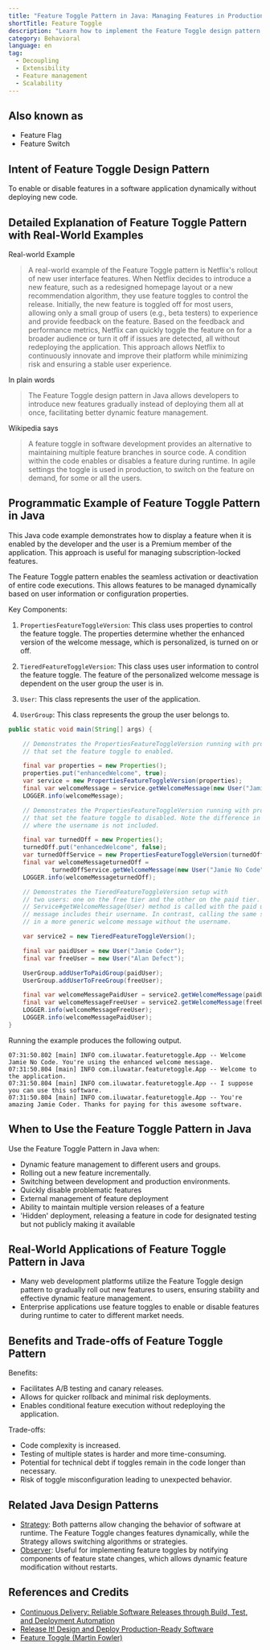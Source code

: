 ```yaml
---
title: "Feature Toggle Pattern in Java: Managing Features in Production Seamlessly"
shortTitle: Feature Toggle
description: "Learn how to implement the Feature Toggle design pattern in Java. This guide covers dynamic feature management, benefits, use cases, and practical examples to help you enhance your software development process."
category: Behavioral
language: en
tag:
  - Decoupling
  - Extensibility
  - Feature management
  - Scalability
---
```


## Also known as

* Feature Flag
* Feature Switch

## Intent of Feature Toggle Design Pattern

To enable or disable features in a software application dynamically without deploying new code.

## Detailed Explanation of Feature Toggle Pattern with Real-World Examples

Real-world Example

> A real-world example of the Feature Toggle pattern is Netflix's rollout of new user interface features. When Netflix decides to introduce a new feature, such as a redesigned homepage layout or a new recommendation algorithm, they use feature toggles to control the release. Initially, the new feature is toggled off for most users, allowing only a small group of users (e.g., beta testers) to experience and provide feedback on the feature. Based on the feedback and performance metrics, Netflix can quickly toggle the feature on for a broader audience or turn it off if issues are detected, all without redeploying the application. This approach allows Netflix to continuously innovate and improve their platform while minimizing risk and ensuring a stable user experience.

In plain words

> The Feature Toggle design pattern in Java allows developers to introduce new features gradually instead of deploying them all at once, facilitating better dynamic feature management.

Wikipedia says

> A feature toggle in software development provides an alternative to maintaining multiple feature branches in source code. A condition within the code enables or disables a feature during runtime. In agile settings the toggle is used in production, to switch on the feature on demand, for some or all the users.

## Programmatic Example of Feature Toggle Pattern in Java

This Java code example demonstrates how to display a feature when it is enabled by the developer and the user is a Premium member of the application. This approach is useful for managing subscription-locked features.

The Feature Toggle pattern enables the seamless activation or deactivation of entire code executions. This allows features to be managed dynamically based on user information or configuration properties.

Key Components:

1. `PropertiesFeatureToggleVersion`: This class uses properties to control the feature toggle. The properties determine whether the enhanced version of the welcome message, which is personalized, is turned on or off.

2. `TieredFeatureToggleVersion`: This class uses user information to control the feature toggle. The feature of the personalized welcome message is dependent on the user group the user is in.

3. `User`: This class represents the user of the application.

4. `UserGroup`: This class represents the group the user belongs to.

```java
public static void main(String[] args) {

    // Demonstrates the PropertiesFeatureToggleVersion running with properties
    // that set the feature toggle to enabled.

    final var properties = new Properties();
    properties.put("enhancedWelcome", true);
    var service = new PropertiesFeatureToggleVersion(properties);
    final var welcomeMessage = service.getWelcomeMessage(new User("Jamie No Code"));
    LOGGER.info(welcomeMessage);

    // Demonstrates the PropertiesFeatureToggleVersion running with properties
    // that set the feature toggle to disabled. Note the difference in the printed welcome message
    // where the username is not included.

    final var turnedOff = new Properties();
    turnedOff.put("enhancedWelcome", false);
    var turnedOffService = new PropertiesFeatureToggleVersion(turnedOff);
    final var welcomeMessageturnedOff =
            turnedOffService.getWelcomeMessage(new User("Jamie No Code"));
    LOGGER.info(welcomeMessageturnedOff);

    // Demonstrates the TieredFeatureToggleVersion setup with
    // two users: one on the free tier and the other on the paid tier. When the
    // Service#getWelcomeMessage(User) method is called with the paid user, the welcome
    // message includes their username. In contrast, calling the same service with the free tier user results
    // in a more generic welcome message without the username.

    var service2 = new TieredFeatureToggleVersion();

    final var paidUser = new User("Jamie Coder");
    final var freeUser = new User("Alan Defect");

    UserGroup.addUserToPaidGroup(paidUser);
    UserGroup.addUserToFreeGroup(freeUser);

    final var welcomeMessagePaidUser = service2.getWelcomeMessage(paidUser);
    final var welcomeMessageFreeUser = service2.getWelcomeMessage(freeUser);
    LOGGER.info(welcomeMessageFreeUser);
    LOGGER.info(welcomeMessagePaidUser);
}
```

Running the example produces the following output.

```
07:31:50.802 [main] INFO com.iluwatar.featuretoggle.App -- Welcome Jamie No Code. You're using the enhanced welcome message.
07:31:50.804 [main] INFO com.iluwatar.featuretoggle.App -- Welcome to the application.
07:31:50.804 [main] INFO com.iluwatar.featuretoggle.App -- I suppose you can use this software.
07:31:50.804 [main] INFO com.iluwatar.featuretoggle.App -- You're amazing Jamie Coder. Thanks for paying for this awesome software.
```

## When to Use the Feature Toggle Pattern in Java

Use the Feature Toggle Pattern in Java when:

* Dynamic feature management to different users and groups.
* Rolling out a new feature incrementally.
* Switching between development and production environments.
* Quickly disable problematic features
* External management of feature deployment
* Ability to maintain multiple version releases of a feature
* 'Hidden' deployment, releasing a feature in code for designated testing but not publicly making it available

## Real-World Applications of Feature Toggle Pattern in Java

* Many web development platforms utilize the Feature Toggle design pattern to gradually roll out new features to users, ensuring stability and effective dynamic feature management.
* Enterprise applications use feature toggles to enable or disable features during runtime to cater to different market needs.

## Benefits and Trade-offs of Feature Toggle Pattern

Benefits:

* Facilitates A/B testing and canary releases.
* Allows for quicker rollback and minimal risk deployments.
* Enables conditional feature execution without redeploying the application.

Trade-offs:

* Code complexity is increased.
* Testing of multiple states is harder and more time-consuming.
* Potential for technical debt if toggles remain in the code longer than necessary.
* Risk of toggle misconfiguration leading to unexpected behavior.

## Related Java Design Patterns

* [Strategy](https://java-design-patterns.com/patterns/strategy/): Both patterns allow changing the behavior of software at runtime. The Feature Toggle changes features dynamically, while the Strategy allows switching algorithms or strategies.
* [Observer](https://java-design-patterns.com/patterns/observer/): Useful for implementing feature toggles by notifying components of feature state changes, which allows dynamic feature modification without restarts.

## References and Credits

* [Continuous Delivery: Reliable Software Releases through Build, Test, and Deployment Automation](https://amzn.to/4488ESM)
* [Release It! Design and Deploy Production-Ready Software](https://amzn.to/3UoeJY4)
* [Feature Toggle (Martin Fowler)](http://martinfowler.com/bliki/FeatureToggle.html)
